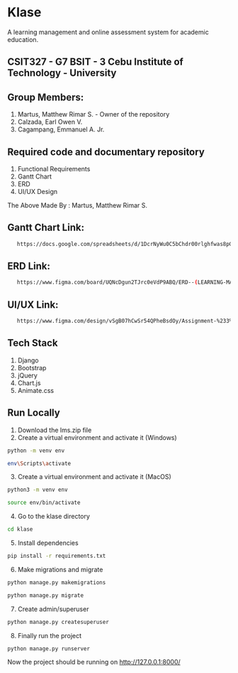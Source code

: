 # Klase
A learning management and online assessment system for academic education.

## CSIT327 - G7     BSIT - 3     Cebu Institute of Technology - University

## Group Members:
 1. Martus, Matthew Rimar S.  - Owner of the repository
 2. Calzada, Earl Owen V.
 3. Cagampang, Emmanuel A. Jr.

## Required code and documentary repository
 1. Functional Requirements
 2. Gantt Chart
 3. ERD
 4. UI/UX Design

The Above Made By : Martus, Matthew Rimar S.

## Gantt Chart Link:

```bash
   https://docs.google.com/spreadsheets/d/1DcrNyWu0C5bChdr00rlghfwas8pG24TgNMvCMtA2_tY/edit?gid=0#gid=0
```

## ERD Link:

```bash
   https://www.figma.com/board/UQNcDgun2TJrc0eVdP9ABQ/ERD--(LEARNING-MANAGEMENT-SYSTEM)?node-id=0-1&t=Ux4GpxGwlumqt3Dj-1
```

## UI/UX Link:

```bash
   https://www.figma.com/design/vSgB07hCwSr54QPheBsdOy/Assignment-%233%3A-System-UI%2FUX?node-id=0-1&t=61s05jexIn8YlwWF-1
```

## Tech Stack

1. Django
2. Bootstrap
3. jQuery
4. Chart.js
5. Animate.css

## Run Locally

1. Download the lms.zip file
2. Create a virtual environment and activate it (Windows)

```bash
python -m venv env
```

```bash
env\Scripts\activate
```

3. Create a virtual environment and activate it (MacOS)

```bash
python3 -m venv env
```

```bash
source env/bin/activate
```

4. Go to the klase directory

```bash
cd klase
```

5. Install dependencies

```bash
pip install -r requirements.txt
```

6. Make migrations and migrate

```bash
python manage.py makemigrations
```

```bash
python manage.py migrate
```

7. Create admin/superuser

```bash
python manage.py createsuperuser
```

8. Finally run the project

```bash
python manage.py runserver
```

Now the project should be running on http://127.0.0.1:8000/
